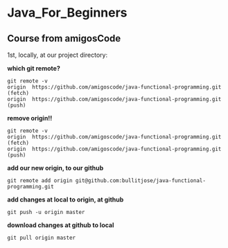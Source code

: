 # Java_For_Beginners
## Course from amigosCode

1st, locally, at our project directory:

**which git remote?**
```
git remote -v   
origin	https://github.com/amigoscode/java-functional-programming.git (fetch)
origin	https://github.com/amigoscode/java-functional-programming.git (push)
```
**remove origin!!**
```
git remote -v   
origin	https://github.com/amigoscode/java-functional-programming.git (fetch)
origin	https://github.com/amigoscode/java-functional-programming.git (push)
```
**add our new origin, to our github**
```
git remote add origin git@github.com:bullitjose/java-functional-programming.git
```
**add changes at local to origin, at github**
```
git push -u origin master

```
**download changes at github to local**
```
git pull origin master
```
